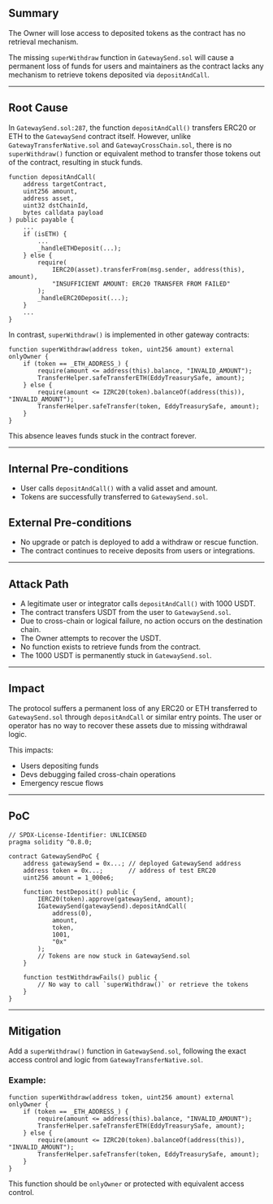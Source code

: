 ## Summary

The Owner will lose access to deposited tokens as the contract has no retrieval mechanism.

The missing `superWithdraw` function in `GatewaySend.sol` will cause a permanent loss of funds for users and maintainers as the contract lacks any mechanism to retrieve tokens deposited via `depositAndCall`.

---

## Root Cause

In `GatewaySend.sol:287`, the function `depositAndCall()` transfers ERC20 or ETH to the `GatewaySend` contract itself. However, unlike `GatewayTransferNative.sol` and `GatewayCrossChain.sol`, there is no `superWithdraw()` function or equivalent method to transfer those tokens out of the contract, resulting in stuck funds.

```solidity
function depositAndCall(
    address targetContract,
    uint256 amount,
    address asset,
    uint32 dstChainId,
    bytes calldata payload
) public payable {
    ...
    if (isETH) {
        ...
        _handleETHDeposit(...);
    } else {
        require(
            IERC20(asset).transferFrom(msg.sender, address(this), amount),
            "INSUFFICIENT AMOUNT: ERC20 TRANSFER FROM FAILED"
        );
        _handleERC20Deposit(...);
    }
    ...
}
```

In contrast, `superWithdraw()` is implemented in other gateway contracts:

```solidity
function superWithdraw(address token, uint256 amount) external onlyOwner {
    if (token == _ETH_ADDRESS_) {
        require(amount <= address(this).balance, "INVALID_AMOUNT");
        TransferHelper.safeTransferETH(EddyTreasurySafe, amount);
    } else {
        require(amount <= IZRC20(token).balanceOf(address(this)), "INVALID_AMOUNT");
        TransferHelper.safeTransfer(token, EddyTreasurySafe, amount);
    }
}
```

This absence leaves funds stuck in the contract forever.

---

## Internal Pre-conditions

- User calls `depositAndCall()` with a valid asset and amount.
- Tokens are successfully transferred to `GatewaySend.sol`.

## External Pre-conditions

- No upgrade or patch is deployed to add a withdraw or rescue function.
- The contract continues to receive deposits from users or integrations.

---

## Attack Path

- A legitimate user or integrator calls `depositAndCall()` with 1000 USDT.
- The contract transfers USDT from the user to `GatewaySend.sol`.
- Due to cross-chain or logical failure, no action occurs on the destination chain.
- The Owner attempts to recover the USDT.
- No function exists to retrieve funds from the contract.
- The 1000 USDT is permanently stuck in `GatewaySend.sol`.

---

## Impact

The protocol suffers a permanent loss of any ERC20 or ETH transferred to `GatewaySend.sol` through `depositAndCall` or similar entry points. The user or operator has no way to recover these assets due to missing withdrawal logic.

This impacts:

- Users depositing funds
- Devs debugging failed cross-chain operations
- Emergency rescue flows

---

## PoC

```solidity
// SPDX-License-Identifier: UNLICENSED
pragma solidity ^0.8.0;

contract GatewaySendPoC {
    address gatewaySend = 0x...; // deployed GatewaySend address
    address token = 0x...;       // address of test ERC20
    uint256 amount = 1_000e6;

    function testDeposit() public {
        IERC20(token).approve(gatewaySend, amount);
        IGatewaySend(gatewaySend).depositAndCall(
            address(0),
            amount,
            token,
            1001,
            "0x"
        );
        // Tokens are now stuck in GatewaySend.sol
    }

    function testWithdrawFails() public {
        // No way to call `superWithdraw()` or retrieve the tokens
    }
}
```

---

## Mitigation

Add a `superWithdraw()` function in `GatewaySend.sol`, following the exact access control and logic from `GatewayTransferNative.sol`.

### Example:

```solidity
function superWithdraw(address token, uint256 amount) external onlyOwner {
    if (token == _ETH_ADDRESS_) {
        require(amount <= address(this).balance, "INVALID_AMOUNT");
        TransferHelper.safeTransferETH(EddyTreasurySafe, amount);
    } else {
        require(amount <= IZRC20(token).balanceOf(address(this)), "INVALID_AMOUNT");
        TransferHelper.safeTransfer(token, EddyTreasurySafe, amount);
    }
}
```

This function should be `onlyOwner` or protected with equivalent access control.
